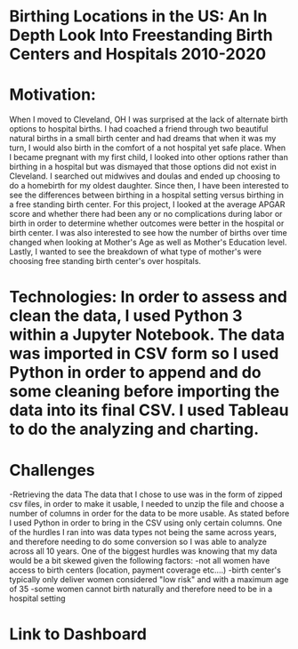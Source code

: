 # Birthing Locations in the US: An In Depth Look Into Freestanding Birth Centers and Hospitals 2010-2020

# Motivation:
When I moved to Cleveland, OH I was surprised at the lack of alternate birth options to hospital births. I had coached a friend through two beautiful natural births in a small birth center and had dreams that when it was my turn, I would also birth in the comfort of a not hospital yet safe place.
When I became pregnant with my first child, I looked into other options rather than birthing in a hospital but was dismayed that those options did not exist in Cleveland. I searched out midwives and doulas and ended up choosing to do a homebirth for my oldest daughter.
Since then, I have been interested to see the differences between birthing in a hospital setting versus birthing in a free standing birth center. For this project, I looked at the average APGAR score and whether there had been any or no complications during labor or birth in order to determine whether outcomes were better in the hospital or birth center. I was also interested to see how the number of births over time changed when looking at Mother's Age as well as Mother's Education level. Lastly, I wanted to see the breakdown of what type of mother's were choosing free standing birth center's over hospitals.

# Technologies: In order to assess and clean the data, I used Python 3 within a Jupyter Notebook. The data was imported in CSV form so I used Python in order to append and do some cleaning before importing the data into its final CSV. I used Tableau to do the analyzing and charting.

# Challenges
-Retrieving the data
  The data that I chose to use was in the form of zipped csv files, in order to make it usable, I needed to unzip the file and choose a number of columns in order for the data to be more usable. As stated before I used Python in order to bring in the CSV using only certain columns. One of the hurdles I ran into was data types not being the same across years, and therefore needing to do some conversion so I was able to analyze across all 10 years. One of the biggest hurdles was knowing that my data would be a bit skewed given the following factors:
  -not all women have access to birth centers (location, payment coverage etc....)
  -birth center's typically only deliver women considered "low risk" and with a maximum age of 35
  -some women cannot birth naturally and therefore need to be in a hospital setting
# Link to Dashboard
